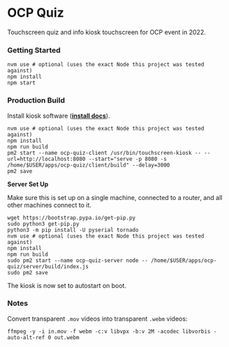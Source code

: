 # OCP Quiz

Touchscreen quiz and info kiosk touchscreen for OCP event in 2022.

### Getting Started

```shell
nvm use # optional (uses the exact Node this project was tested against)
npm install
npm start
```

### Production Build

Install kiosk software ([**install docs**](https://github.com/finer-vision/touchscreen-kiosk#kiosk-install)).

```shell
nvm use # optional (uses the exact Node this project was tested against)
npm install
npm run build
pm2 start --name ocp-quiz-client /usr/bin/touchscreen-kiosk -- --url=http://localhost:8080 --start="serve -p 8080 -s /home/$USER/apps/ocp-quiz/client/build" --delay=3000
pm2 save
```

**Server Set Up**

Make sure this is set up on a single machine, connected to a router, and all other machines connect to it.

```shell
wget https://bootstrap.pypa.io/get-pip.py
sudo python3 get-pip.py
python3 -m pip install -U pyserial tornado
nvm use # optional (uses the exact Node this project was tested against)
npm install
npm run build
sudo pm2 start --name ocp-quiz-server node -- /home/$USER/apps/ocp-quiz/server/build/index.js
sudo pm2 save
```

The kiosk is now set to autostart on boot.

### Notes

Convert transparent `.mov` videos into transparent `.webm` videos:

```shell
ffmpeg -y -i in.mov -f webm -c:v libvpx -b:v 2M -acodec libvorbis -auto-alt-ref 0 out.webm
```
